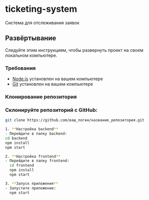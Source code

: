 # ticketing-system

Система для отслеживания заявок

## Развёртывание

Следуйте этим инструкциям, чтобы развернуть проект на своем локальном компьютере.

### Требования

- [Node.js](https://nodejs.org/en/) установлен на вашем компьютере
- [Git](https://git-scm.com/) установлен на вашем компьютере

### Клонирование репозитория

### Склонируйте репозиторий с GitHub:

```bash
git clone https://github.com/ваш_логин/название_репозитория.git

1. **Настройка backend**
- Перейдите в папку backend:
cd backend
npm install
npm start

2. **Настройка frontend**
- Перейдите в папку frontend:
  cd frontend
  npm install
  npm start

3. **Запуск приложения**
- Запустите приложение:
  npm start
```
